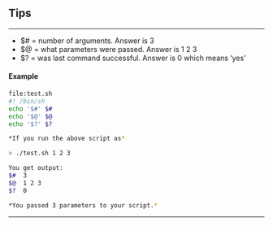 ## Tips
------
* $# = number of arguments. Answer is 3
* $@ = what parameters were passed. Answer is 1 2 3
* $? = was last command successful. Answer is 0 which means ‘yes’
#### Example
```bash
file:test.sh
#! /bin/sh
echo '$#' $#
echo '$@' $@
echo '$?' $?

*If you run the above script as*

> ./test.sh 1 2 3

You get output:
$#  3
$@  1 2 3
$?  0

*You passed 3 parameters to your script.*
```
------
